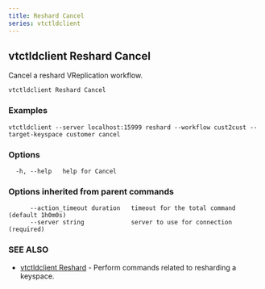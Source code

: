 ```yaml
---
title: Reshard Cancel
series: vtctldclient
---
```

## vtctldclient Reshard Cancel

Cancel a reshard VReplication workflow.

```
vtctldclient Reshard Cancel
```

### Examples

```
vtctldclient --server localhost:15999 reshard --workflow cust2cust --target-keyspace customer cancel
```

### Options

```
  -h, --help   help for Cancel
```

### Options inherited from parent commands

```
      --action_timeout duration   timeout for the total command (default 1h0m0s)
      --server string             server to use for connection (required)
```

### SEE ALSO

* [vtctldclient Reshard](../)	 - Perform commands related to resharding a keyspace.

